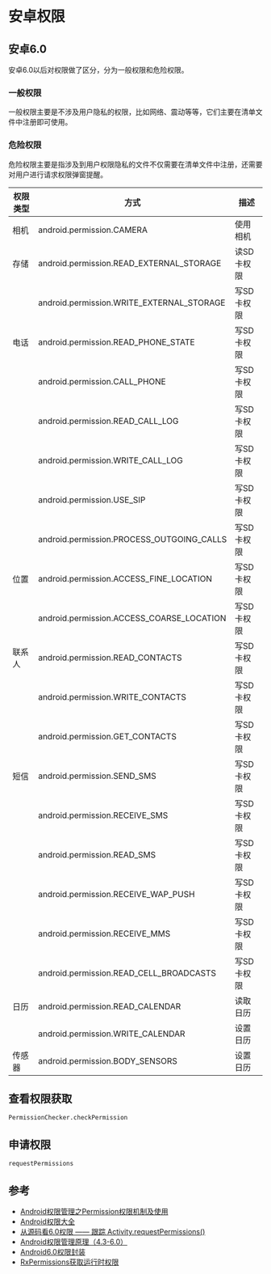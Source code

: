 # 安卓权限

## 安卓6.0

安卓6.0以后对权限做了区分，分为一般权限和危险权限。

### 一般权限

一般权限主要是不涉及用户隐私的权限，比如网络、震动等等，它们主要在清单文件中注册即可使用。

### 危险权限

危险权限主要是指涉及到用户权限隐私的文件不仅需要在清单文件中注册，还需要对用户进行请求权限弹窗提醒。

| 权限类型  | 方式 | 描述 
| --- | --- | --- 
| 相机 | android.permission.CAMERA | 使用相机 
| 存储 | android.permission.READ_EXTERNAL_STORAGE | 读SD卡权限
|  | android.permission.WRITE_EXTERNAL_STORAGE| 写SD卡权限
| 电话 | android.permission.READ_PHONE_STATE| 写SD卡权限
|  | android.permission.CALL_PHONE| 写SD卡权限
|  | android.permission.READ_CALL_LOG| 写SD卡权限
|  | android.permission.WRITE_CALL_LOG| 写SD卡权限
|  | android.permission.USE_SIP| 写SD卡权限
|  | android.permission.PROCESS_OUTGOING_CALLS| 写SD卡权限
| 位置 | android.permission.ACCESS_FINE_LOCATION| 写SD卡权限
|  | android.permission.ACCESS_COARSE_LOCATION| 写SD卡权限
| 联系人 | android.permission.READ_CONTACTS| 写SD卡权限
|  | android.permission.WRITE_CONTACTS| 写SD卡权限
|  | android.permission.GET_CONTACTS| 写SD卡权限
| 短信 | android.permission.SEND_SMS| 写SD卡权限
|  | android.permission.RECEIVE_SMS| 写SD卡权限
|  | android.permission.READ_SMS| 写SD卡权限
|  | android.permission.RECEIVE_WAP_PUSH| 写SD卡权限
| | android.permission.RECEIVE_MMS| 写SD卡权限
| | android.permission.READ_CELL_BROADCASTS| 写SD卡权限
| 日历  | android.permission.READ_CALENDAR | 读取日历 
|   | android.permission.WRITE_CALENDAR | 设置日历 
| 传感器  | android.permission.BODY_SENSORS | 设置日历 


## 查看权限获取


```
PermissionChecker.checkPermission
```

## 申请权限


```
requestPermissions
```

## 参考

* [Android权限管理之Permission权限机制及使用](http://www.cnblogs.com/whoislcj/p/6072718.html)
* [Android权限大全](http://www.cnblogs.com/classic/archive/2011/06/20/2085055.html)
* [从源码看6.0权限 —— 跟踪 Activity.requestPermissions()](https://fashare2015.github.io/2017/12/25/runtime-permission-analyzation/)
* [Android权限管理原理（4.3-6.0）](https://juejin.im/post/5878dc9d1b69e6006bdc0536)
* [Android6.0权限封装](https://blog.csdn.net/u014005316/article/details/60466047)
* [RxPermissions获取运行时权限](https://www.jianshu.com/p/314e9e27592f)






